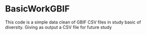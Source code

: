 # BasicWorkGBIF
This code is a simple data clean of GBIF CSV files in study basic of diversity. Giving as output a CSV file for future study
